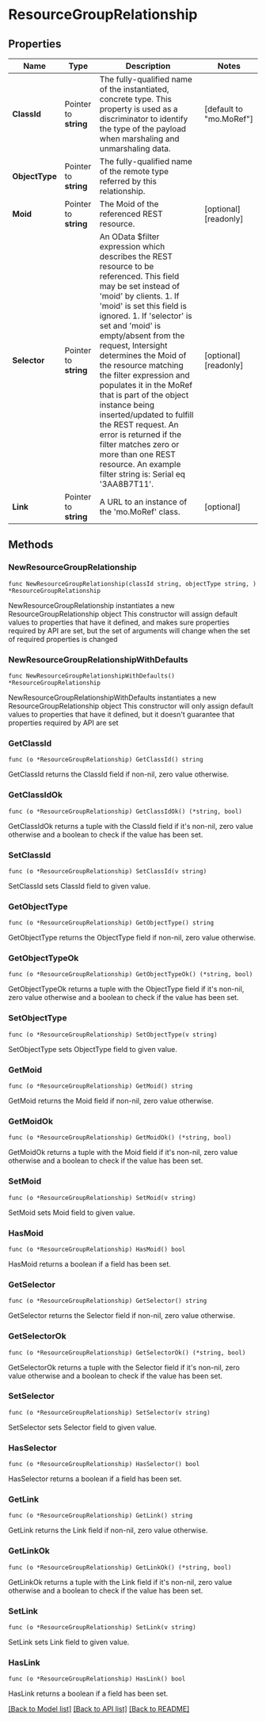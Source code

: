 # ResourceGroupRelationship

## Properties

Name | Type | Description | Notes
------------ | ------------- | ------------- | -------------
**ClassId** | Pointer to **string** | The fully-qualified name of the instantiated, concrete type. This property is used as a discriminator to identify the type of the payload when marshaling and unmarshaling data. | [default to "mo.MoRef"]
**ObjectType** | Pointer to **string** | The fully-qualified name of the remote type referred by this relationship. | 
**Moid** | Pointer to **string** | The Moid of the referenced REST resource. | [optional] [readonly] 
**Selector** | Pointer to **string** | An OData $filter expression which describes the REST resource to be referenced. This field may be set instead of &#39;moid&#39; by clients. 1. If &#39;moid&#39; is set this field is ignored. 1. If &#39;selector&#39; is set and &#39;moid&#39; is empty/absent from the request, Intersight determines the Moid of the resource matching the filter expression and populates it in the MoRef that is part of the object instance being inserted/updated to fulfill the REST request. An error is returned if the filter matches zero or more than one REST resource. An example filter string is: Serial eq &#39;3AA8B7T11&#39;. | [optional] [readonly] 
**Link** | Pointer to **string** | A URL to an instance of the &#39;mo.MoRef&#39; class. | [optional] 

## Methods

### NewResourceGroupRelationship

`func NewResourceGroupRelationship(classId string, objectType string, ) *ResourceGroupRelationship`

NewResourceGroupRelationship instantiates a new ResourceGroupRelationship object
This constructor will assign default values to properties that have it defined,
and makes sure properties required by API are set, but the set of arguments
will change when the set of required properties is changed

### NewResourceGroupRelationshipWithDefaults

`func NewResourceGroupRelationshipWithDefaults() *ResourceGroupRelationship`

NewResourceGroupRelationshipWithDefaults instantiates a new ResourceGroupRelationship object
This constructor will only assign default values to properties that have it defined,
but it doesn't guarantee that properties required by API are set

### GetClassId

`func (o *ResourceGroupRelationship) GetClassId() string`

GetClassId returns the ClassId field if non-nil, zero value otherwise.

### GetClassIdOk

`func (o *ResourceGroupRelationship) GetClassIdOk() (*string, bool)`

GetClassIdOk returns a tuple with the ClassId field if it's non-nil, zero value otherwise
and a boolean to check if the value has been set.

### SetClassId

`func (o *ResourceGroupRelationship) SetClassId(v string)`

SetClassId sets ClassId field to given value.


### GetObjectType

`func (o *ResourceGroupRelationship) GetObjectType() string`

GetObjectType returns the ObjectType field if non-nil, zero value otherwise.

### GetObjectTypeOk

`func (o *ResourceGroupRelationship) GetObjectTypeOk() (*string, bool)`

GetObjectTypeOk returns a tuple with the ObjectType field if it's non-nil, zero value otherwise
and a boolean to check if the value has been set.

### SetObjectType

`func (o *ResourceGroupRelationship) SetObjectType(v string)`

SetObjectType sets ObjectType field to given value.


### GetMoid

`func (o *ResourceGroupRelationship) GetMoid() string`

GetMoid returns the Moid field if non-nil, zero value otherwise.

### GetMoidOk

`func (o *ResourceGroupRelationship) GetMoidOk() (*string, bool)`

GetMoidOk returns a tuple with the Moid field if it's non-nil, zero value otherwise
and a boolean to check if the value has been set.

### SetMoid

`func (o *ResourceGroupRelationship) SetMoid(v string)`

SetMoid sets Moid field to given value.

### HasMoid

`func (o *ResourceGroupRelationship) HasMoid() bool`

HasMoid returns a boolean if a field has been set.

### GetSelector

`func (o *ResourceGroupRelationship) GetSelector() string`

GetSelector returns the Selector field if non-nil, zero value otherwise.

### GetSelectorOk

`func (o *ResourceGroupRelationship) GetSelectorOk() (*string, bool)`

GetSelectorOk returns a tuple with the Selector field if it's non-nil, zero value otherwise
and a boolean to check if the value has been set.

### SetSelector

`func (o *ResourceGroupRelationship) SetSelector(v string)`

SetSelector sets Selector field to given value.

### HasSelector

`func (o *ResourceGroupRelationship) HasSelector() bool`

HasSelector returns a boolean if a field has been set.

### GetLink

`func (o *ResourceGroupRelationship) GetLink() string`

GetLink returns the Link field if non-nil, zero value otherwise.

### GetLinkOk

`func (o *ResourceGroupRelationship) GetLinkOk() (*string, bool)`

GetLinkOk returns a tuple with the Link field if it's non-nil, zero value otherwise
and a boolean to check if the value has been set.

### SetLink

`func (o *ResourceGroupRelationship) SetLink(v string)`

SetLink sets Link field to given value.

### HasLink

`func (o *ResourceGroupRelationship) HasLink() bool`

HasLink returns a boolean if a field has been set.


[[Back to Model list]](../README.md#documentation-for-models) [[Back to API list]](../README.md#documentation-for-api-endpoints) [[Back to README]](../README.md)


